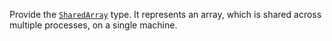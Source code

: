 Provide the [`SharedArray`](@ref) type. It represents an array, which is shared across multiple processes, on a single machine.
